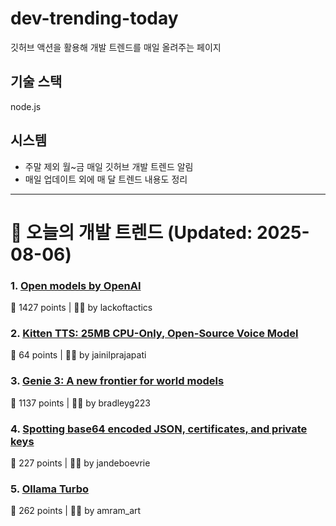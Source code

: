 # dev-trending-today
깃허브 액션을 활용해 개발 트렌드를 매일 올려주는 페이지

## 기술 스택
node.js
## 시스템
- 주말 제외 월~금 매일 깃허브 개발 트렌드 알림
- 매일 업데이트 외에 매 달 트렌드 내용도 정리
---

# 📰 오늘의 개발 트렌드 (Updated: 2025-08-06)

### 1. [Open models by OpenAI](https://openai.com/open-models/)
💬 1427 points | 🧑‍💻 by lackoftactics

### 2. [Kitten TTS: 25MB CPU-Only, Open-Source Voice Model](https://algogist.com/kitten-tts-the-25mb-ai-voice-model-thats-about-to-change-everything-runs-on-a-potato/)
💬 64 points | 🧑‍💻 by jainilprajapati

### 3. [Genie 3: A new frontier for world models](https://deepmind.google/discover/blog/genie-3-a-new-frontier-for-world-models/)
💬 1137 points | 🧑‍💻 by bradleyg223

### 4. [Spotting base64 encoded JSON, certificates, and private keys](https://ergaster.org/til/base64-encoded-json/)
💬 227 points | 🧑‍💻 by jandeboevrie

### 5. [Ollama Turbo](https://ollama.com/turbo)
💬 262 points | 🧑‍💻 by amram_art

